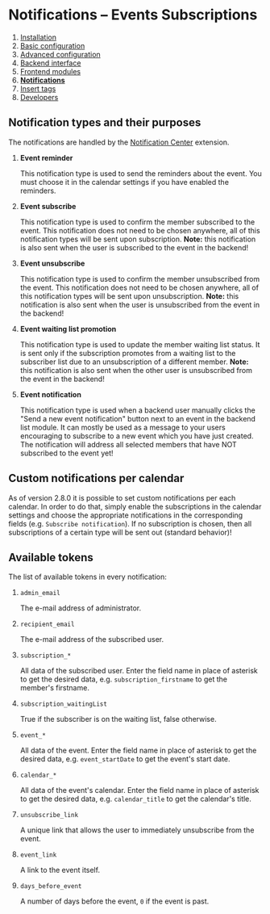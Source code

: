 # Notifications – Events Subscriptions

1. [Installation](01-installation.md)
2. [Basic configuration](02-basics.md)
3. [Advanced configuration](03-advanced.md)
4. [Backend interface](04-backend.md)
5. [Frontend modules](05-frontend-modules.md)
6. [**Notifications**](06-notifications.md)
7. [Insert tags](07-insert-tags.md)
8. [Developers](08-developers.md)


## Notification types and their purposes

The notifications are handled by the
[Notification Center](https://github.com/terminal42/contao-notification_center) extension.

1. **Event reminder**

   This notification type is used to send the reminders about the event. You must choose it in the
   calendar settings if you have enabled the reminders.

2. **Event subscribe**

   This notification type is used to confirm the member subscribed to the event. This notification
   does not need to be chosen anywhere, all of this notification types will be sent upon subscription.
   **Note:** this notification is also sent when the user is subscribed to the event in the backend!

3. **Event unsubscribe**

   This notification type is used to confirm the member unsubscribed from the event. This notification
   does not need to be chosen anywhere, all of this notification types will be sent upon unsubscription.
   **Note:** this notification is also sent when the user is unsubscribed from the event in the backend!

4. **Event waiting list promotion**

   This notification type is used to update the member waiting list status. It is sent only if the subscription
   promotes from a waiting list to the subscriber list due to an unsubscription of a different member.
   **Note:** this notification is also sent when the other user is unsubscribed from the event in the backend!

5. **Event notification**

   This notification type is used when a backend user manually clicks the "Send a new event notification" button next
   to an event in the backend list module. It can mostly be used as a message to your users encouraging to subscribe
   to a new event which you have just created. The notification will address all selected members that have NOT
   subscribed to the event yet!
   

## Custom notifications per calendar
   
As of version 2.8.0 it is possible to set custom notifications per each calendar. In order to do that, simply enable
the subscriptions in the calendar settings and choose the appropriate notifications in the corresponding fields 
(e.g. `Subscribe notification`). If no subscription is chosen, then all subscriptions of a certain type will be 
sent out (standard behavior)!


## Available tokens

The list of available tokens in every notification:

1. `admin_email`

   The e-mail address of administrator.

2. `recipient_email`

   The e-mail address of the subscribed user.

3. `subscription_*`

   All data of the subscribed user. Enter the field name in place of asterisk to get
   the desired data, e.g. `subscription_firstname` to get the member's firstname.

4. `subscription_waitingList`

   True if the subscriber is on the waiting list, false otherwise.

5. `event_*`

   All data of the event. Enter the field name in place of asterisk to get
   the desired data, e.g. `event_startDate` to get the event's start date.

6. `calendar_*`

   All data of the event's calendar. Enter the field name in place of asterisk to get
   the desired data, e.g. `calendar_title` to get the calendar's title.

7. `unsubscribe_link`

   A unique link that allows the user to immediately unsubscribe from the event.
   
8. `event_link`

   A link to the event itself.

9. `days_before_event`

   A number of days before the event, `0` if the event is past.
